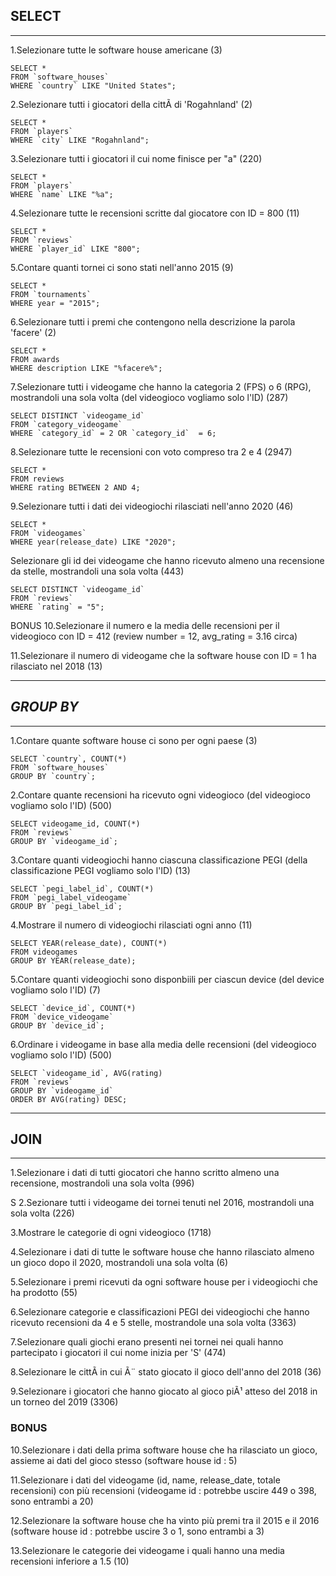 
## SELECT
---

1.Selezionare tutte le software house americane (3)

    SELECT *
    FROM `software_houses`
    WHERE `country` LIKE "United States";


2.Selezionare tutti i giocatori della cittÃ di 'Rogahnland' (2)

    SELECT *
    FROM `players`
    WHERE `city` LIKE "Rogahnland";


3.Selezionare tutti i giocatori il cui nome finisce per "a" (220)

    SELECT *
    FROM `players`
    WHERE `name` LIKE "%a"; 


4.Selezionare tutte le recensioni scritte dal giocatore con ID = 800 (11)

    SELECT *
    FROM `reviews`
    WHERE `player_id` LIKE "800";


5.Contare quanti tornei ci sono stati nell'anno 2015 (9)

    SELECT *
    FROM `tournaments`
    WHERE year = "2015";


6.Selezionare tutti i premi che contengono nella descrizione la parola 'facere' (2)

    SELECT *
    FROM awards
    WHERE description LIKE "%facere%";


7.Selezionare tutti i videogame che hanno la categoria 2 (FPS) o 6 (RPG), mostrandoli una sola volta (del videogioco vogliamo solo l'ID) (287)

    SELECT DISTINCT `videogame_id`
    FROM `category_videogame`
    WHERE `category_id` = 2 OR `category_id`  = 6;


8.Selezionare tutte le recensioni con voto compreso tra 2 e 4 (2947)

    SELECT *
    FROM reviews
    WHERE rating BETWEEN 2 AND 4;


9.Selezionare tutti i dati dei videogiochi rilasciati nell'anno 2020 (46)

    SELECT *
    FROM `videogames`
    WHERE year(release_date) LIKE "2020";


Selezionare gli id dei videogame che hanno ricevuto almeno una recensione da stelle, mostrandoli una sola volta (443)

    SELECT DISTINCT `videogame_id`
    FROM `reviews`
    WHERE `rating` = "5";


BONUS
10.Selezionare il numero e la media delle recensioni per il videogioco con ID = 412 (review number = 12, avg_rating = 3.16 circa)

11.Selezionare il numero di videogame che la software house con ID = 1 ha rilasciato nel 2018 (13)





---
## *_GROUP BY_*
---

1.Contare quante software house ci sono per ogni paese (3)

    SELECT `country`, COUNT(*)
    FROM `software_houses`
    GROUP BY `country`;


2.Contare quante recensioni ha ricevuto ogni videogioco (del 
videogioco vogliamo solo l'ID) (500)

    SELECT videogame_id, COUNT(*)
    FROM `reviews`
    GROUP BY `videogame_id`;


3.Contare quanti videogiochi hanno ciascuna classificazione PEGI (della classificazione PEGI vogliamo solo l'ID) (13)
    
    SELECT `pegi_label_id`, COUNT(*)
    FROM `pegi_label_videogame`
    GROUP BY `pegi_label_id`;

4.Mostrare il numero di videogiochi rilasciati ogni anno (11)

    SELECT YEAR(release_date), COUNT(*)
    FROM videogames
    GROUP BY YEAR(release_date);


5.Contare quanti videogiochi sono disponbiili per ciascun device (del device vogliamo solo l'ID) (7)

    SELECT `device_id`, COUNT(*)
    FROM `device_videogame`
    GROUP BY `device_id`;


6.Ordinare i videogame in base alla media delle recensioni (del videogioco vogliamo solo l'ID) (500)

    SELECT `videogame_id`, AVG(rating)
    FROM `reviews`
    GROUP BY `videogame_id`
    ORDER BY AVG(rating) DESC;







---
## JOIN
---

1.Selezionare i dati di tutti giocatori che hanno scritto almeno una recensione, mostrandoli una sola volta (996)


S
2.Sezionare tutti i videogame dei tornei tenuti nel 2016, mostrandoli una sola volta (226)




3.Mostrare le categorie di ogni videogioco (1718)




4.Selezionare i dati di tutte le software house che hanno rilasciato almeno un gioco dopo il 2020, mostrandoli una sola volta (6)




5.Selezionare i premi ricevuti da ogni software house per i videogiochi che ha prodotto (55)




6.Selezionare categorie e classificazioni PEGI dei videogiochi che hanno ricevuto recensioni da 4 e 5 stelle, mostrandole una sola volta (3363)




7.Selezionare quali giochi erano presenti nei tornei nei quali hanno partecipato i giocatori il cui nome inizia per 'S' (474)




8.Selezionare le cittÃ in cui Ã¨ stato giocato il gioco dell'anno del 2018 (36)




9.Selezionare i giocatori che hanno giocato al gioco piÃ¹ atteso del 2018 in un torneo del 2019 (3306)




### BONUS

10.Selezionare i dati della prima software house che ha rilasciato un gioco, assieme ai dati del gioco stesso (software house id : 5)


11.Selezionare i dati del videogame (id, name, release_date, totale recensioni) con più recensioni (videogame id : potrebbe uscire 449 o 398, sono entrambi a 20)


12.Selezionare la software house che ha vinto più premi tra il 2015 e il 2016 (software house id : potrebbe uscire 3 o 1, sono entrambi a 3)


13.Selezionare le categorie dei videogame i quali hanno una media recensioni inferiore a 1.5 (10)